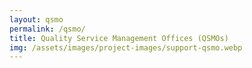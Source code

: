 ```yaml
---
layout: qsmo
permalink: /qsmo/
title: Quality Service Management Offices (QSMOs)
img: /assets/images/project-images/support-qsmo.webp
---
```

